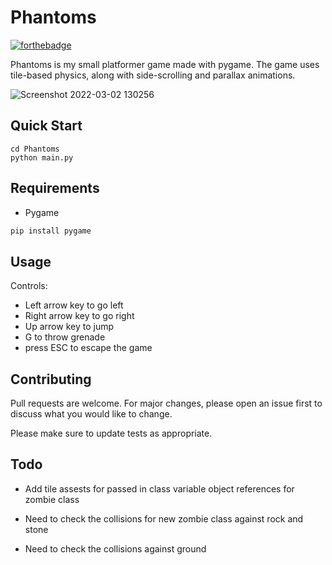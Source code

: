 # Phantoms

[![forthebadge](https://forthebadge.com/images/badges/made-with-python.svg)](https://forthebadge.com)

Phantoms is my small platformer game made with pygame. The game uses tile-based physics, along with side-scrolling and parallax animations.

![Screenshot 2022-03-02 130256](https://user-images.githubusercontent.com/72703981/156440654-28aedc0b-9f68-44f9-bf5f-1e040c115e6a.png)


## Quick Start

```
cd Phantoms
python main.py
```

## Requirements


* Pygame

```bash
pip install pygame
```

## Usage

Controls:
* Left arrow key to go left
* Right arrow key to go right
* Up arrow key to jump
* G to throw grenade
* press ESC to escape the game

## Contributing
Pull requests are welcome. For major changes, please open an issue first to discuss what you would like to change. 

Please make sure to update tests as appropriate.

## Todo

* Add tile assests for passed in class variable object references for zombie class

* Need to check the collisions for new zombie class against rock and stone

* Need to check the collisions against ground




